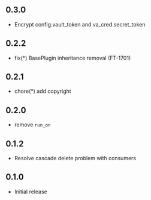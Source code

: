 ## 0.3.0

- Encrypt config.vault_token and va_cred.secret_token

## 0.2.2

- fix(*) BasePlugin inheritance removal (FT-1701)

## 0.2.1

- chore(*) add copyright

## 0.2.0

- remove `run_on`

## 0.1.2

- Resolve cascade delete problem with consumers

## 0.1.0

- Initial release
